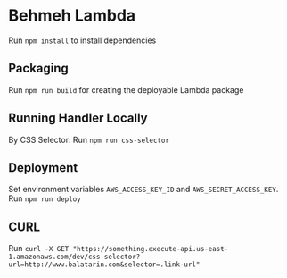 # Behmeh Lambda
Run `npm install` to install dependencies


## Packaging
Run `npm run build` for creating the deployable Lambda package


## Running Handler Locally
By CSS Selector: Run `npm run css-selector`


## Deployment
Set environment variables `AWS_ACCESS_KEY_ID` and `AWS_SECRET_ACCESS_KEY`. Run `npm run deploy`


## CURL
Run `curl -X GET "https://something.execute-api.us-east-1.amazonaws.com/dev/css-selector?url=http://www.balatarin.com&selector=.link-url"`
